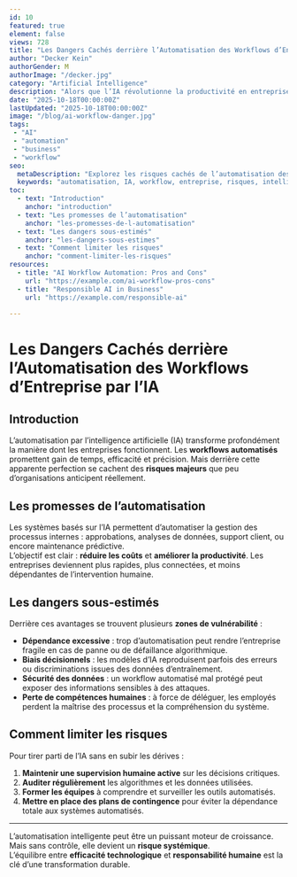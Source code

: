 ```yaml
---
id: 10
featured: true
element: false
views: 728
title: "Les Dangers Cachés derrière l’Automatisation des Workflows d’Entreprise par l’IA"
author: "Decker Kein"
authorGender: M
authorImage: "/decker.jpg"
category: "Artificial Intelligence"
description: "Alors que l’IA révolutionne la productivité en entreprise, elle soulève aussi des risques souvent sous-estimés. Découvrons lesquels."
date: "2025-10-18T00:00:00Z"
lastUpdated: "2025-10-18T00:00:00Z"
image: "/blog/ai-workflow-danger.jpg"
tags:
 - "AI"
 - "automation"
 - "business"
 - "workflow"
seo:
  metaDescription: "Explorez les risques cachés de l’automatisation des workflows d’entreprise par l’intelligence artificielle : dépendance, sécurité et perte de contrôle humain."
  keywords: "automatisation, IA, workflow, entreprise, risques, intelligence artificielle"
toc:
  - text: "Introduction"
    anchor: "introduction"
  - text: "Les promesses de l’automatisation"
    anchor: "les-promesses-de-l-automatisation"
  - text: "Les dangers sous-estimés"
    anchor: "les-dangers-sous-estimes"
  - text: "Comment limiter les risques"
    anchor: "comment-limiter-les-risques"
resources:
  - title: "AI Workflow Automation: Pros and Cons"
    url: "https://example.com/ai-workflow-pros-cons"
  - title: "Responsible AI in Business"
    url: "https://example.com/responsible-ai"

---
```


# Les Dangers Cachés derrière l’Automatisation des Workflows d’Entreprise par l’IA

## Introduction
L’automatisation par l’intelligence artificielle (IA) transforme profondément la manière dont les entreprises fonctionnent. Les **workflows automatisés** promettent gain de temps, efficacité et précision. Mais derrière cette apparente perfection se cachent des **risques majeurs** que peu d’organisations anticipent réellement.

## Les promesses de l’automatisation
Les systèmes basés sur l’IA permettent d’automatiser la gestion des processus internes : approbations, analyses de données, support client, ou encore maintenance prédictive.  
L’objectif est clair : **réduire les coûts** et **améliorer la productivité**. Les entreprises deviennent plus rapides, plus connectées, et moins dépendantes de l’intervention humaine.

## Les dangers sous-estimés
Derrière ces avantages se trouvent plusieurs **zones de vulnérabilité** :
- **Dépendance excessive** : trop d’automatisation peut rendre l’entreprise fragile en cas de panne ou de défaillance algorithmique.  
- **Biais décisionnels** : les modèles d’IA reproduisent parfois des erreurs ou discriminations issues des données d’entraînement.  
- **Sécurité des données** : un workflow automatisé mal protégé peut exposer des informations sensibles à des attaques.  
- **Perte de compétences humaines** : à force de déléguer, les employés perdent la maîtrise des processus et la compréhension du système.

## Comment limiter les risques
Pour tirer parti de l’IA sans en subir les dérives :
1. **Maintenir une supervision humaine active** sur les décisions critiques.  
2. **Auditer régulièrement** les algorithmes et les données utilisées.  
3. **Former les équipes** à comprendre et surveiller les outils automatisés.  
4. **Mettre en place des plans de contingence** pour éviter la dépendance totale aux systèmes automatisés.

---

L’automatisation intelligente peut être un puissant moteur de croissance. Mais sans contrôle, elle devient un **risque systémique**.  
L’équilibre entre **efficacité technologique** et **responsabilité humaine** est la clé d’une transformation durable.